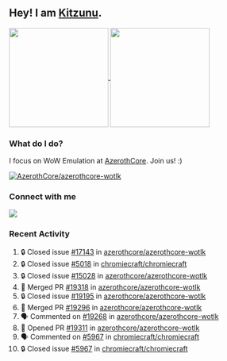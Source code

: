 ## Hey! I am [Kitzunu](https://Github.com/Kitzunu).

<!--
[![Kitzunu's Github stats](https://github-readme-stats.vercel.app/api?username=kitzunu&theme=github_dark&show_icons=true&number_format=long)](https://github.com/Kitzunu)

[![Kitzunu's Language stats](https://github-readme-stats.vercel.app/api/top-langs/?username=Kitzunu&layout=donut&theme=github_dark)](https://github.com/Kitzunu)
-->

<a href="https://github.com/Kitzunu">
  <img height=200 align="center" src="https://github-readme-stats.vercel.app/api?username=kitzunu&theme=github_dark&show_icons=true&number_format=long" />
</a>
<a href="https://github.com/Kitzunu">
  <img height=200 align="center" src="https://github-readme-stats.vercel.app/api/top-langs/?username=Kitzunu&layout=donut&theme=github_dark" />
</a>

### What do I do?

I focus on WoW Emulation at [AzerothCore](https://github.com/AzerothCore). Join us! :)

[![AzerothCore/azerothcore-wotlk](https://github-readme-stats.vercel.app/api/pin/?username=AzerothCore&repo=azerothcore-wotlk&theme=github_dark&show_owner=true)](https://github.com/azerothcore/azerothcore-wotlk)

### Connect with me
[![](https://img.shields.io/badge/AzerothCore%20Discord-Connect%20with%20me!-green)](https://discord.com/invite/gkt4y2x)

### Recent Activity

<!--START_SECTION:activity-->
1. 🔒 Closed issue [#17143](https://github.com/azerothcore/azerothcore-wotlk/issues/17143) in [azerothcore/azerothcore-wotlk](https://github.com/azerothcore/azerothcore-wotlk)
2. 🔒 Closed issue [#5018](https://github.com/chromiecraft/chromiecraft/issues/5018) in [chromiecraft/chromiecraft](https://github.com/chromiecraft/chromiecraft)
3. 🔒 Closed issue [#15028](https://github.com/azerothcore/azerothcore-wotlk/issues/15028) in [azerothcore/azerothcore-wotlk](https://github.com/azerothcore/azerothcore-wotlk)
4. 🎉 Merged PR [#19318](https://github.com/azerothcore/azerothcore-wotlk/pull/19318) in [azerothcore/azerothcore-wotlk](https://github.com/azerothcore/azerothcore-wotlk)
5. 🔒 Closed issue [#19195](https://github.com/azerothcore/azerothcore-wotlk/issues/19195) in [azerothcore/azerothcore-wotlk](https://github.com/azerothcore/azerothcore-wotlk)
6. 🎉 Merged PR [#19296](https://github.com/azerothcore/azerothcore-wotlk/pull/19296) in [azerothcore/azerothcore-wotlk](https://github.com/azerothcore/azerothcore-wotlk)
7. 🗣 Commented on [#19268](https://github.com/azerothcore/azerothcore-wotlk/issues/19268#issuecomment-2211746478) in [azerothcore/azerothcore-wotlk](https://github.com/azerothcore/azerothcore-wotlk)
8. 💪 Opened PR [#19311](https://github.com/azerothcore/azerothcore-wotlk/pull/19311) in [azerothcore/azerothcore-wotlk](https://github.com/azerothcore/azerothcore-wotlk)
9. 🗣 Commented on [#5967](https://github.com/chromiecraft/chromiecraft/issues/5967#issuecomment-2211622531) in [chromiecraft/chromiecraft](https://github.com/chromiecraft/chromiecraft)
10. 🔒 Closed issue [#5967](https://github.com/chromiecraft/chromiecraft/issues/5967) in [chromiecraft/chromiecraft](https://github.com/chromiecraft/chromiecraft)
<!--END_SECTION:activity-->
